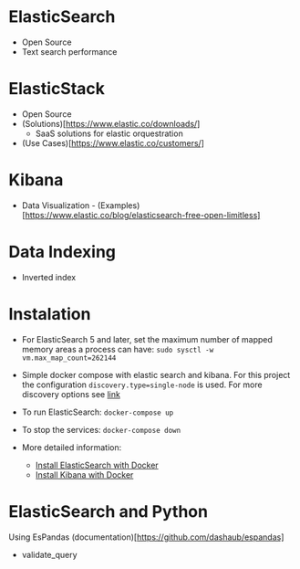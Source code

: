 # ElasticSearch
- Open Source 
- Text search performance

# ElasticStack
- Open Source 
- (Solutions)[https://www.elastic.co/downloads/]
	- SaaS solutions for elastic orquestration
- (Use Cases)[https://www.elastic.co/customers/]

# Kibana
- Data Visualization - (Examples)[https://www.elastic.co/blog/elasticsearch-free-open-limitless]

# Data Indexing
- Inverted index

# Instalation
- For ElasticSearch 5 and later, set the maximum number of mapped memory areas a process can have: `sudo sysctl -w vm.max_map_count=262144`

- Simple docker compose with elastic search and kibana. For this project the configuration `discovery.type=single-node` is used. For more discovery options see [link](https://www.elastic.co/guide/en/elasticsearch/reference/current/modules-discovery-settings.html) 

- To run ElasticSearch:
	`docker-compose up`

- To stop the services:
	`docker-compose down`

- More detailed information:
	- [Install ElasticSearch with Docker](https://www.elastic.co/guide/en/elasticsearch/reference/master/docker.html#docker-cli-run-dev-mode)
	- [Install Kibana with Docker](https://www.elastic.co/guide/en/kibana/current/docker.html)

# ElasticSearch and Python
Using EsPandas
(documentation)[https://github.com/dashaub/espandas]

- validate_query